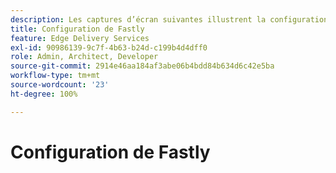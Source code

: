 ```yaml
---
description: Les captures d’écran suivantes illustrent la configuration de Fastly pour diffuser du contenu. Les paramètres essentiels sont marqués d’un cercle rouge.
title: Configuration de Fastly
feature: Edge Delivery Services
exl-id: 90986139-9c7f-4b63-b24d-c199b4d4dff0
role: Admin, Architect, Developer
source-git-commit: 2914e46aa184af3abe06b4bdd84b634d6c42e5ba
workflow-type: tm+mt
source-wordcount: '23'
ht-degree: 100%

---
```


# Configuration de Fastly

<!-- this id is not in snippets.md! {{$include 6b65e1ea-8645-4b2e-a1b6-d330f9849bb0}} -->
